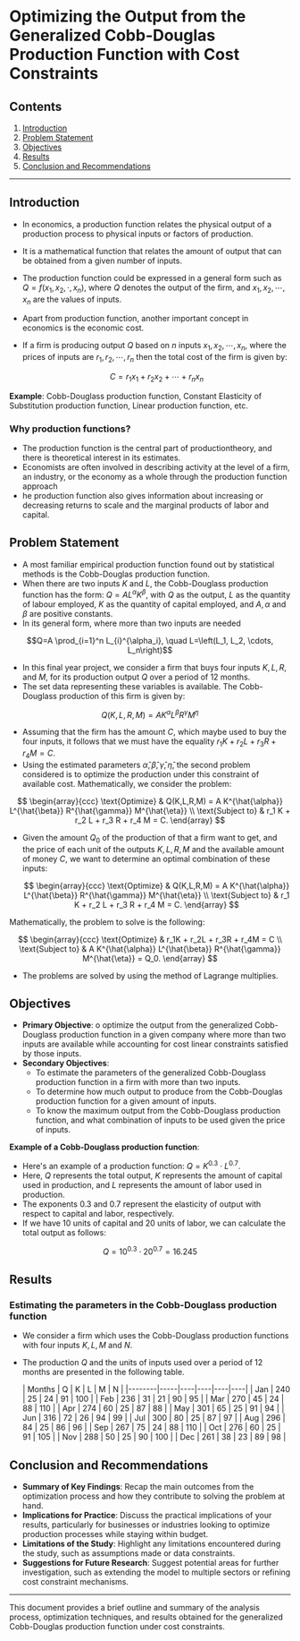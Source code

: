 # Optimizing the Output from the Generalized Cobb-Douglas Production Function with Cost Constraints

## Contents

1. [Introduction](#introduction)
2. [Problem Statement](#problem-statement)
3. [Objectives](#objectives)
4. [Results](#results)
5. [Conclusion and Recommendations](#conclusion-and-recommendations)

---

## Introduction

- In economics, a production function relates the physical output of a production process to physical inputs or factors of production.
- It is a mathematical function that relates the amount of output that can be obtained from a given number of inputs.
- The production function could be expressed in a general form such as $Q=f(x_1, x_2, \cdot, x_n)$, where $Q$ denotes the output of the firm, and $x_1, x_2, \cdots, x_n$ are the values of inputs.
- Apart from production function, another important concept in economics is the economic cost. 
- If a firm is producing output $Q$ based on $n$ inputs $x_1, x_2, \cdots, x_n$, where the prices of inputs are $r_1, r_2, \cdots, r_n$ then the total cost of the firm is given by:

  $$C=r_1x_1+r_2x_2+\cdots +r_nx_n$$

 **Example**:
 Cobb-Douglass production function, Constant Elasticity of Substitution production function, Linear production function, etc.

### Why production functions?

- The production function is the central part of productiontheory, and there is theoretical interest in its estimates.
- Economists are often involved in describing activity at the level of a firm, an industry, or the economy as a whole through the production function approach
- he production function also gives information about increasing or decreasing returns to scale and the marginal products of labor and capital.


## Problem Statement

- A most familiar empirical production function found out by statistical methods is the Cobb-Douglas production function.
- When there are two inputs $K$ and $L$, the Cobb-Douglass production function has the form: $Q=AL^{\alpha}K^{\beta}$,  with $Q$ as the  output, $L$ as the quantity of labour employed, $K$ as the quantity of capital employed, and $A, \alpha$ and $\beta$ are positive constants.
- In its general form, where more than two inputs are needed  

$$Q=A \prod_{i=1}^n L_{i}^{\alpha_i}, \quad L=\left(L_1, L_2, \cdots,  L_n\right)$$

- In this final year project, we consider  a firm that buys four inputs $K, L, R$, and $M$, for its production output $Q$ over a period of 12 months.
- The set data representing these variables is available. The Cobb-Douglass production of this firm is given by:

$$Q(K,L,R,M) = AK^{\alpha}L^{\beta}R^{\gamma}M^{\eta}$$

- Assuming that the firm has the amount $C$, which maybe used to buy the four inputs, it follows that we must have the equality $r_1K+r_2L+r_3R+r_4M=C$.
- Using the estimated parameters $\hat{\alpha}, \hat{\beta}, \hat{\gamma}, \hat{\eta}$,  the second problem considered is to optimize the production under this constraint of available cost. Mathematically, we consider the problem:

$$
\begin{array}{ccc}
\text{Optimize} & Q(K,L,R,M) = A K^{\hat{\alpha}} L^{\hat{\beta}} R^{\hat{\gamma}} M^{\hat{\eta}} \\
\text{Subject to} & r_1 K + r_2 L + r_3 R + r_4 M = C.
\end{array}
$$

- Given the amount  $Q_0$ of the production of that a firm want to get, and the price of each unit of the outputs $K,L,R,M$ and the available amount of money $C$, we want to determine an optimal combination of these inputs:

  $$
\begin{array}{ccc}
\text{Optimize} & Q(K,L,R,M) = A K^{\hat{\alpha}} L^{\hat{\beta}} R^{\hat{\gamma}} M^{\hat{\eta}} \\
\text{Subject to} & r_1 K + r_2 L + r_3 R + r_4 M = C.
\end{array}
$$

Mathematically, the problem to solve is the following:

$$
\begin{array}{ccc}
\text{Optimize} & r_1K + r_2L + r_3R + r_4M = C \\
\text{Subject to} & A K^{\hat{\alpha}} L^{\hat{\beta}} R^{\hat{\gamma}} M^{\hat{\eta}} = Q_0.
\end{array}
$$

- The problems are solved by using the method of Lagrange multiplies.


## Objectives

- **Primary Objective**: o optimize the output from the generalized Cobb-Douglass production function in a given company where more than two inputs are available
while accounting for cost linear constraints satisfied by those inputs.
- **Secondary Objectives**:
    - To estimate the parameters of the generalized Cobb-Douglass production function in a firm with more than two inputs.
    - To determine how much output to produce from the Cobb-Douglas production function for a given amount of inputs.
    - To know the maximum output from the Cobb-Douglass production function, and what combination of inputs to be used given the price of inputs.
 
**Example of a Cobb-Douglass production function**:

- Here's an example of a production function: $Q = K^{0.3} \cdot L^{0.7}$.
- Here, $Q$ represents the total output, $K$ represents the amount of capital used in production, and $L$ represents the amount of labor used in production. 
- The exponents $0.3$ and $0.7$ represent the elasticity of output with respect to capital and labor, respectively.
- If we have $10$ units of capital and $20$ units of labor, we can calculate the total output as follows:
  
$$Q =  10^{0.3} \cdot 20^{0.7}=16.245$$


## Results

### Estimating the parameters in the Cobb-Douglass production function

- We consider a firm which uses the Cobb-Douglass production functions with four inputs $K,L,M$ and $N$.
- The production $Q$ and the units of inputs used over a period of 12 months are presented in the following table.

  | Months | Q   | K  | L  | M  | N  |
|--------|-----|----|----|----|----|
| Jan    | 240 | 25 | 24 | 91 | 100 |
| Feb    | 236 | 31 | 21 | 90 |  95 |
| Mar    | 270 | 45 | 24 | 88 | 110 |
| Apr    | 274 | 60 | 25 | 87 |  88 |
| May    | 301 | 65 | 25 | 91 |  94 |
| Jun    | 316 | 72 | 26 | 94 |  99 |
| Jul    | 300 | 80 | 25 | 87 |  97 |
| Aug    | 296 | 84 | 25 | 86 |  96 |
| Sep    | 267 | 75 | 24 | 88 | 110 |
| Oct    | 276 | 60 | 25 | 91 | 105 |
| Nov    | 288 | 50 | 25 | 90 | 100 |
| Dec    | 261 | 38 | 23 | 89 |  98 |


## Conclusion and Recommendations

- **Summary of Key Findings**: Recap the main outcomes from the optimization process and how they contribute to solving the problem at hand.
- **Implications for Practice**: Discuss the practical implications of your results, particularly for businesses or industries looking to optimize production processes while staying within budget.
- **Limitations of the Study**: Highlight any limitations encountered during the study, such as assumptions made or data constraints.
- **Suggestions for Future Research**: Suggest potential areas for further investigation, such as extending the model to multiple sectors or refining cost constraint mechanisms.

---

This document provides a brief outline and summary of the analysis process, optimization techniques, and results obtained for the generalized Cobb-Douglas production function under cost constraints.

